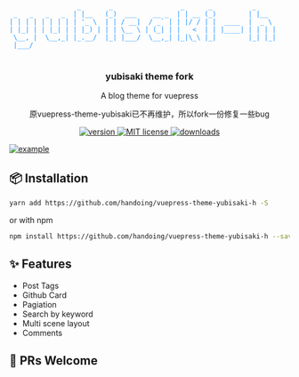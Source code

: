 <pre>
<code style="color: #1890ff">
                 _       _                 _      _          _     
 _   _   _   _  | |__   (_)  ___    __ _  | | __ (_)        | |__
| | | | | | | | | '_ \  | | / __|  / _` | | |/ / | |  ____  |  _ \
| |_| | | |_| | | |_) | | | \__ \ | (_| | |   <  | | |____| | | | |
 \__, |  \__,_| |_.__/  |_| |___/  \__,_| |_|\_\ |_|        |_| |_|
 |___/
</code>
</pre>

<p align="center">
  <h3 align="center">yubisaki theme fork</h3>
  <p align="center">A blog theme for vuepress</p>
  <p align="center">原vuepress-theme-yubisaki已不再维护，所以fork一份修复一些bug</p>
</p>

<p align="center">
  <a href="https://www.npmjs.com/package/vuepress-theme-yubisaki">
    <img src="https://img.shields.io/npm/v/vuepress-theme-yubisaki.svg?style=flat-square" alt="version">
  </a>
  <a href="https://github.com/Yubisaki/vuepress-theme-yubisaki/blob/master/LICENSE">
    <img src="https://img.shields.io/npm/l/vuepress-theme-yubisaki.svg?style=flat-square" alt="MIT license">
  </a>
  <a href="https://npmcharts.com/compare/vuepress-theme-yubisaki">
    <img src="https://img.shields.io/npm/dm/vuepress-theme-yubisaki.svg?style=flat-square" alt="downloads">
  </a>
</p>

<p>
  <a href="https://wuwaki.me/yubisaki/intro.html">
    <img src="https://blog-1252181333.cos.ap-shanghai.myqcloud.com/blog/example.png" alt="example" />
  </a>
</p>


## 📦 Installation

```bash
yarn add https://github.com/handoing/vuepress-theme-yubisaki-h -S
```
or with npm
```bash
npm install https://github.com/handoing/vuepress-theme-yubisaki-h --save-dev
```

## ✨ Features

- Post Tags
- Github Card
- Pagiation
- Search by keyword
- Multi scene layout
- Comments

## 🤝 PRs Welcome